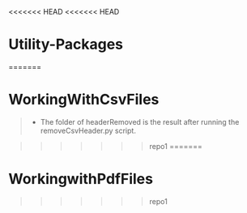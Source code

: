 <<<<<<< HEAD
<<<<<<< HEAD
# Utility-Packages
=======
# WorkingWithCsvFiles

>* The folder of headerRemoved is the result after running the removeCsvHeader.py script.

>>>>>>> repo1
=======
# WorkingwithPdfFiles
>>>>>>> repo1
